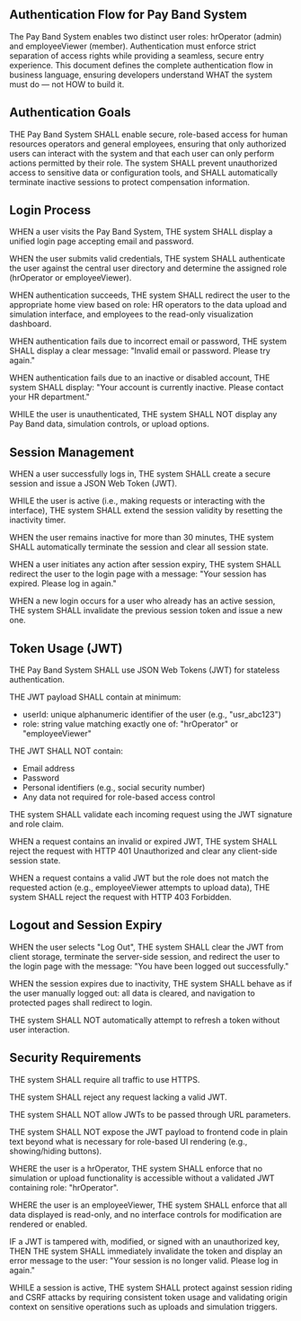 ## Authentication Flow for Pay Band System

The Pay Band System enables two distinct user roles: hrOperator (admin) and employeeViewer (member). Authentication must enforce strict separation of access rights while providing a seamless, secure entry experience. This document defines the complete authentication flow in business language, ensuring developers understand WHAT the system must do — not HOW to build it.


## Authentication Goals

THE Pay Band System SHALL enable secure, role-based access for human resources operators and general employees, ensuring that only authorized users can interact with the system and that each user can only perform actions permitted by their role. The system SHALL prevent unauthorized access to sensitive data or configuration tools, and SHALL automatically terminate inactive sessions to protect compensation information.


## Login Process

WHEN a user visits the Pay Band System, THE system SHALL display a unified login page accepting email and password.

WHEN the user submits valid credentials, THE system SHALL authenticate the user against the central user directory and determine the assigned role (hrOperator or employeeViewer).

WHEN authentication succeeds, THE system SHALL redirect the user to the appropriate home view based on role: HR operators to the data upload and simulation interface, and employees to the read-only visualization dashboard.

WHEN authentication fails due to incorrect email or password, THE system SHALL display a clear message: "Invalid email or password. Please try again."

WHEN authentication fails due to an inactive or disabled account, THE system SHALL display: "Your account is currently inactive. Please contact your HR department."

WHILE the user is unauthenticated, THE system SHALL NOT display any Pay Band data, simulation controls, or upload options.


## Session Management

WHEN a user successfully logs in, THE system SHALL create a secure session and issue a JSON Web Token (JWT).

WHILE the user is active (i.e., making requests or interacting with the interface), THE system SHALL extend the session validity by resetting the inactivity timer.

WHEN the user remains inactive for more than 30 minutes, THE system SHALL automatically terminate the session and clear all session state.

WHEN a user initiates any action after session expiry, THE system SHALL redirect the user to the login page with a message: "Your session has expired. Please log in again."

WHEN a new login occurs for a user who already has an active session, THE system SHALL invalidate the previous session token and issue a new one.


## Token Usage (JWT)

THE Pay Band System SHALL use JSON Web Tokens (JWT) for stateless authentication.

THE JWT payload SHALL contain at minimum:
- userId: unique alphanumeric identifier of the user (e.g., "usr_abc123")
- role: string value matching exactly one of: "hrOperator" or "employeeViewer"

THE JWT SHALL NOT contain:
- Email address
- Password
- Personal identifiers (e.g., social security number)
- Any data not required for role-based access control

THE system SHALL validate each incoming request using the JWT signature and role claim.

WHEN a request contains an invalid or expired JWT, THE system SHALL reject the request with HTTP 401 Unauthorized and clear any client-side session state.

WHEN a request contains a valid JWT but the role does not match the requested action (e.g., employeeViewer attempts to upload data), THE system SHALL reject the request with HTTP 403 Forbidden.


## Logout and Session Expiry

WHEN the user selects "Log Out", THE system SHALL clear the JWT from client storage, terminate the server-side session, and redirect the user to the login page with the message: "You have been logged out successfully."

WHEN the session expires due to inactivity, THE system SHALL behave as if the user manually logged out: all data is cleared, and navigation to protected pages shall redirect to login.

THE system SHALL NOT automatically attempt to refresh a token without user interaction.


## Security Requirements

THE system SHALL require all traffic to use HTTPS.

THE system SHALL reject any request lacking a valid JWT.

THE system SHALL NOT allow JWTs to be passed through URL parameters.

THE system SHALL NOT expose the JWT payload to frontend code in plain text beyond what is necessary for role-based UI rendering (e.g., showing/hiding buttons).

WHERE the user is a hrOperator, THE system SHALL enforce that no simulation or upload functionality is accessible without a validated JWT containing role: "hrOperator".

WHERE the user is an employeeViewer, THE system SHALL enforce that all data displayed is read-only, and no interface controls for modification are rendered or enabled.

IF a JWT is tampered with, modified, or signed with an unauthorized key, THEN THE system SHALL immediately invalidate the token and display an error message to the user: "Your session is no longer valid. Please log in again."

WHILE a session is active, THE system SHALL protect against session riding and CSRF attacks by requiring consistent token usage and validating origin context on sensitive operations such as uploads and simulation triggers.